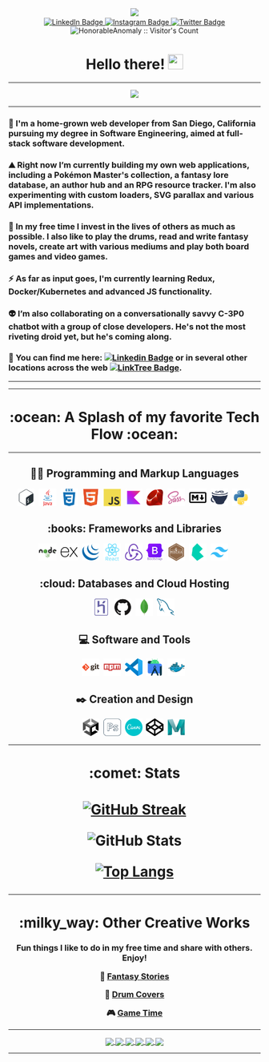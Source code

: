 <div id="header" align="center">
  <img src="https://media.giphy.com/media/3ov9jNziFTMfzSumAw/giphy.gif" width="450"/>
  
<div id="badges">
  <a href="https://www.linkedin.com/in/ricky-argenbright/">
    <img src="https://img.shields.io/badge/LinkedIn-blue?style=for-the-badge&logo=linkedin&logoColor=white" alt="LinkedIn Badge"/>
  </a>
  <a href="https://www.instagram.com/argenbwrite/">
    <img src="https://img.shields.io/badge/Instagram-gray?logo=instagram&logoColor=white&style=for-the-badge" alt="Instagram Badge"/>
  </a>
  <a href="https://twitter.com/ArgenbWRITE">
    <img src="https://img.shields.io/badge/Twitter-blue?style=for-the-badge&logo=twitter&logoColor=white" alt="Twitter Badge"/>
  </a>
</div>
<div id="views">
<img src="https://profile-counter.glitch.me/HonorableAnomaly/count.svg" alt="HonorableAnomaly :: Visitor's Count" />
</div>

<h1>
  Hello there!
  <img src="https://media.giphy.com/media/hvRJCLFzcasrR4ia7z/giphy.gif" width="30px" height="30px"/>
</h1>

---

  <img src="https://media.giphy.com/media/1oF1KAEYvmXBMo6uTS/giphy.gif" width="850"/>
</div>
<div>

---

### :mage: I'm a home-grown web developer from San Diego, California pursuing my degree in Software Engineering, aimed at full-stack software development.

### :mountain: Right now I’m currently building my own web applications, including a Pokémon Master's collection, a fantasy lore database, an author hub and an RPG resource tracker. I'm also experimenting with custom loaders, SVG parallax and various API implementations.

### :octopus: In my free time I invest in the lives of others as much as possible. I also like to play the drums, read and write fantasy novels, create art with various mediums and play both board games and video games.
  
### :zap: As far as input goes, I'm currently learning Redux, Docker/Kubernetes and advanced JS functionality.
 
### :alien: I’m also collaborating on a conversationally savvy C-3P0 chatbot with a group of close developers. He's not the most riveting droid yet, but he's coming along.

### :mega: You can find me here: [![Linkedin Badge](https://img.shields.io/badge/-RickyArgenbright-blue?style=flat&logo=Linkedin&logoColor=white)](https://www.linkedin.com/in/ricky-argenbright/) or in several other locations across the web [![LinkTree Badge](https://img.shields.io/badge/-RickyArgenbright-green?style=flat&logo=LinkTree&logoColor=white)](https://linktr.ee/prism333).

---
---

<div align="center">
<h1>:ocean: A Splash of my favorite Tech Flow :ocean:</h1>
</div>

---

<div align="center">
<h2>👨‍💻 Programming and Markup Languages</h2>

<img src="https://github.com/devicons/devicon/blob/master/icons/bash/bash-original.svg" title="Bash" alt="Bash" width="35" height="35"/>&nbsp;
<img src="https://github.com/devicons/devicon/blob/master/icons/java/java-original-wordmark.svg" title="Java" alt="Java" width="35" height="35"/>&nbsp;
<img src="https://github.com/devicons/devicon/blob/master/icons/css3/css3-plain-wordmark.svg" title="CSS3" alt="CSS" width="35" height="35"/>&nbsp;
<img src="https://github.com/devicons/devicon/blob/master/icons/html5/html5-original.svg" title="HTML5" alt="HTML" width="35" height="35"/>&nbsp;
<img src="https://github.com/devicons/devicon/blob/master/icons/javascript/javascript-original.svg" title="JavaScript" alt="JavaScript" width="35" height="35"/>&nbsp;
<img src="https://github.com/devicons/devicon/blob/master/icons/kotlin/kotlin-original.svg" title="Kotlin" alt="Kotlin" width="35" height="35"/>&nbsp;
<img src="https://github.com/devicons/devicon/blob/master/icons/ruby/ruby-original.svg" title="Ruby" alt="Ruby" width="35" height="35"/>&nbsp;
<img src="https://github.com/devicons/devicon/blob/master/icons/sass/sass-original.svg" title="SASS" alt="SASS" width="35" height="35"/>&nbsp;
<img src="https://github.com/devicons/devicon/blob/master/icons/markdown/markdown-original.svg" title="Markdown" alt="Markdown" width="35" height="35"/>&nbsp;
<img src="https://github.com/devicons/devicon/blob/master/icons/coffeescript/coffeescript-original.svg" title="Coffeescript" alt="Coffeescript" width="35" height="35"/>&nbsp;
<img src="https://github.com/devicons/devicon/blob/master/icons/python/python-original.svg" title="Python" alt="Python" width="35" height="35"/>&nbsp;
<!-- <img src="https://github.com/devicons/devicon/blob/master/icons/go/go-original.svg" title="Go" alt="Go" width="35" height="35"/>&nbsp; -->
</div>

<div align="center">
<h2>:books: Frameworks and Libraries</h2>

<img src="https://github.com/devicons/devicon/blob/master/icons/nodejs/nodejs-original-wordmark.svg" title="NodeJS" alt="NodeJS" width="35" height="35"/>&nbsp;
<img src="https://github.com/devicons/devicon/blob/master/icons/express/express-original.svg" title="Express" alt="Express" width="35" height="35"/>&nbsp;
<img src="https://github.com/devicons/devicon/blob/master/icons/jquery/jquery-original.svg" title="jQuery" alt="jQuery" width="35" height="35"/>&nbsp;
<img src="https://github.com/devicons/devicon/blob/master/icons/react/react-original-wordmark.svg" title="React" alt="React" width="35" height="35"/>&nbsp;
<img src="https://github.com/devicons/devicon/blob/master/icons/redux/redux-original.svg" title="Redux" alt="Redux" width="35" height="35"/>&nbsp;
<img src="https://github.com/devicons/devicon/blob/master/icons/bootstrap/bootstrap-original-wordmark.svg" title="Bootstrap" alt="Bootstrap" width="35" height="35"/>&nbsp;
<img src="https://github.com/devicons/devicon/blob/master/icons/mocha/mocha-plain.svg" title="Mocha" alt="Mocha" width="35" height="35"/>&nbsp;
<img src="https://github.com/devicons/devicon/blob/master/icons/bulma/bulma-plain.svg" title="Bulma" alt="Bulma" width="35" height="35"/>&nbsp;
<img src="https://github.com/devicons/devicon/blob/master/icons/tailwindcss/tailwindcss-original.svg" title="TailwindCSS" alt="TailwindCSS" width="35" height="35"/>&nbsp;
<!-- <img src="https://github.com/devicons/devicon/blob/master/icons/jasmine/jasmine-plain.svg" title="Jasmine" alt="Jasmine" width="35" height="35"/>&nbsp; -->
</div>


<div align="center">
<h2>:cloud: Databases and Cloud Hosting</h2>

<img src="https://github.com/devicons/devicon/blob/master/icons/heroku/heroku-original.svg" title="Heroku" alt="Heroku" width="35" height="35"/>&nbsp;
<img src="https://github.com/devicons/devicon/blob/master/icons/github/github-original.svg" title="Github" alt="Github" width="35" height="35"/>&nbsp;
<img src="https://github.com/devicons/devicon/blob/master/icons/mongodb/mongodb-original.svg" title="MongoDB" alt="MongoDB" width="35" height="35"/>&nbsp;
<img src="https://github.com/devicons/devicon/blob/master/icons/mysql/mysql-original.svg" title="MySQL" alt="MySQL" width="35" height="35"/>&nbsp;
<!-- <img src="https://github.com/devicons/devicon/blob/master/icons/amazonwebservices/amazonwebservices-plain-wordmark.svg" title="AWS" alt="AWS" width="35" height="35"/>&nbsp; -->
</div>

<div align="center">
<h2>💻 Software and Tools</h2>

<img src="https://github.com/devicons/devicon/blob/master/icons/git/git-original-wordmark.svg" title="Git" alt="Git" width="35" height="35"/>&nbsp;
<img src="https://github.com/devicons/devicon/blob/master/icons/npm/npm-original-wordmark.svg" title="npm" alt="npm" width="35" height="35"/>&nbsp;
<img src="https://github.com/devicons/devicon/blob/master/icons/vscode/vscode-original.svg" title="vscode" alt="vscode" width="35" height="35"/>&nbsp;
<img src="https://github.com/devicons/devicon/blob/master/icons/androidstudio/androidstudio-original.svg" title="AndroidStudio" alt="AndroidStudio" width="35" height="35"/>&nbsp;
<img src="https://github.com/devicons/devicon/blob/master/icons/docker/docker-original.svg" title="Docker" alt="Docker" width="35" height="35"/>&nbsp;
</div>

<div align="center">
<h2>✒️ Creation and Design</h2>

<img src="https://github.com/devicons/devicon/blob/master/icons/unity/unity-original.svg" title="Unity" alt="Unity" width="35" height="35"/>&nbsp;
<img src="https://github.com/devicons/devicon/blob/master/icons/photoshop/photoshop-line.svg" title="PhotoShop" alt="PhotoShop" width="35" height="35"/>&nbsp;
<img src="https://github.com/devicons/devicon/blob/master/icons/canva/canva-original.svg" title="Canva" alt="Canva" width="35" height="35"/>&nbsp;
<img src="https://github.com/devicons/devicon/blob/master/icons/codepen/codepen-original.svg" title="Codepen" alt="Codepen" width="35" height="35"/>&nbsp;
<img src="https://github.com/devicons/devicon/blob/master/icons/maya/maya-original.svg" title="Maya" alt="Maya" width="35" height="35"/>&nbsp;
<!-- <img src="https://github.com/devicons/devicon/blob/master/icons/materialui/materialui-original.svg" title="Material UI" alt="Material UI" width="35" height="35"/>&nbsp; -->
</div>

---

<div align="center">
<h1>:comet: Stats<h1>

[![GitHub Streak](http://github-readme-streak-stats.herokuapp.com?user=HonorableAnomaly&theme=prussian)](https://git.io/streak-stats)
  
![GitHub Stats](https://github-readme-stats.vercel.app/api?username=HonorableAnomaly&show_icons=true&theme=prussian)
  
[![Top Langs](https://github-readme-stats.vercel.app/api/top-langs/?username=HonorableAnomaly&langs_count=10&layout=compact&theme=prussian)](https://github.com/anuraghazra/github-readme-stats)
</div>

***

<div align="center">
<h1>:milky_way: Other Creative Works</h1>

<h3>Fun things I like to do in my free time and share with others. Enjoy!
<p>

<p/>

:european_castle: [Fantasy Stories](https://github.com/ArgenbWrite)

:musical_score: [Drum Covers](https://www.youtube.com/user/IceShadow333)

:video_game: [Game Time](https://www.youtube.com/c/RickyArgenbrightShadowFrost333/featured)</h3>

***
<a href="https://github.com/HonorableAnomaly/CompassCamp">
  <img align="center" src="https://github-readme-stats.vercel.app/api/pin/?username=HonorableAnomaly&repo=compasscamp&theme=prussian" />
</a>
<a href="https://github.com/HonorableAnomaly/Pokemon-Master">
  <img align="center" src="https://github-readme-stats.vercel.app/api/pin/?username=HonorableAnomaly&repo=pokemon-master&theme=prussian" />
</a>

<a href="https://github.com/HonorableAnomaly/Advanced-WebDev">
  <img align="center" src="https://github-readme-stats.vercel.app/api/pin/?username=HonorableAnomaly&repo=Advanced-WebDev&theme=prussian" />
</a>
<a href="https://github.com/HonorableAnomaly/Pokemon-Loader">
  <img align="center" src="https://github-readme-stats.vercel.app/api/pin/?username=HonorableAnomaly&repo=Pokemon-Loader&theme=prussian" />
</a>

<a href="https://github.com/HonorableAnomaly/Python">
  <img align="center" src="https://github-readme-stats.vercel.app/api/pin/?username=HonorableAnomaly&repo=Python&theme=prussian" />
</a>
<a href="https://github.com/HonorableAnomaly/Java">
  <img align="center" src="https://github-readme-stats.vercel.app/api/pin/?username=HonorableAnomaly&repo=Java&theme=prussian" />
</a>
</div>

***
